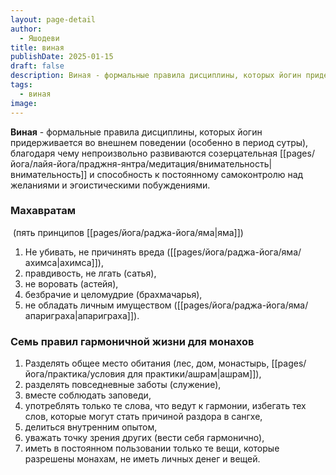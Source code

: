 ```yaml
---
layout: page-detail
author:
  - Яшодеви
title: виная
publishDate: 2025-01-15
draft: false
description: Виная - формальные правила дисциплины, которых йогин придерживается во внешнем поведении (особенно в период сутры), благодаря чему непроизвольно развиваются созерцательная внимательность и способность к постоянному самоконтролю над желаниями и эгоистическими побуждениями.
tags:
  - виная
image:
---
```

**Виная** - формальные правила дисциплины, которых йогин придерживается во внешнем поведении (особенно в период сутры), благодаря чему непроизвольно развиваются созерцательная [[pages/йога/лайя-йога/праджня-янтра/медитация/внимательность|внимательность]] и способность к постоянному самоконтролю над желаниями и эгоистическими побуждениями.

### Махавратам
 (пять принципов [[pages/йога/раджа-йога/яма|яма]])

1. Не убивать, не причинять вреда ([[pages/йога/раджа-йога/яма/ахимса|ахимса]]),
2. правдивость, не лгать (сатья),
3. не воровать (астейя),
4. безбрачие и целомудрие (брахмачарья),
5. не обладать личным имуществом ([[pages/йога/раджа-йога/яма/апариграха|апариграха]]).

### Семь правил гармоничной жизни для монахов

1. Разделять общее место обитания (лес, дом, монастырь, [[pages/йога/практика/условия для практики/ашрам|ашрам]]),
2. разделять повседневные заботы (служение),
3. вместе соблюдать заповеди,
4. употреблять только те слова, что ведут к гармонии, избегать тех слов, которые могут стать причиной раздора в сангхе,
5. делиться внутренним опытом,
6. уважать точку зрения других (вести себя гармонично),
7. иметь в постоянном пользовании только те вещи, которые разрешены монахам, не иметь личных денег и вещей.
